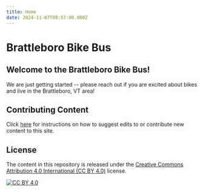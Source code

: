 ```yaml
---
title: Home
date: 2024-11-07T08:57:00.000Z
---
```

# Brattleboro Bike Bus

## Welcome to the Brattleboro Bike Bus!

We are just getting started -- please reach out if you are excited about bikes and live in the Brattleboro, VT area!

## Contributing Content

Click [here](contribute.md) for instructions on how to suggest edits to or contribute new content to this site.

## License

The content in this repository is released under the [Creative Commons Attribution 4.0 International (CC BY 4.0)](http://creativecommons.org/licenses/by/4.0/) license. 

[![CC BY 4.0](https://i.creativecommons.org/l/by/4.0/88x31.png)](http://creativecommons.org/licenses/by/4.0/)
